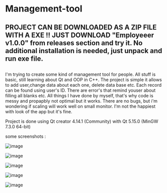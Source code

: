 # Management-tool <h2>PROJECT CAN BE DOWNLOADED AS A ZIP FILE WITH A EXE !! JUST DOWNLOAD "Employeeer v1.0.0" from releases section and try it. No additional installation is needed, just unpack and run exe file.<h2>
I'm trying to create some kind of management tool for people. All stuff is basic, still learning about Qt and OOP in C++.
The project is simple it allows to add user,change data about each one, delete data base etc. Each record can be found using user's ID. 
There are error's that remind youser about filling all blanks etc. All things I have done by myself, that's why code is messy and propapbly not optimal but it works. 
There are no bugs, but i'm wondering if scaling will work well on small monitor. I'm not the happiest with look of the app but it's fine.

Project is done using Qt creator 4.14.1 (Community) with Qt 5.15.0 (MinGW 7.3.0 64-bit)

some screenshots :


![image](https://user-images.githubusercontent.com/84875747/141998928-5d05d5e8-ba43-422d-a1ed-6e49d6846411.png)



![image](https://user-images.githubusercontent.com/84875747/141999005-aa0e2fb6-cfad-4570-9b5c-e5175e7aa7af.png)



![image](https://user-images.githubusercontent.com/84875747/141999047-f2d2fd1c-742d-4131-a9a8-83646539f5bf.png)


![image](https://user-images.githubusercontent.com/84875747/141999159-6c07cc18-4094-4b72-861b-cc6850efda5e.png)


![image](https://user-images.githubusercontent.com/84875747/141999129-ccd3ff3f-d8a3-458d-a923-88339be493ff.png)
